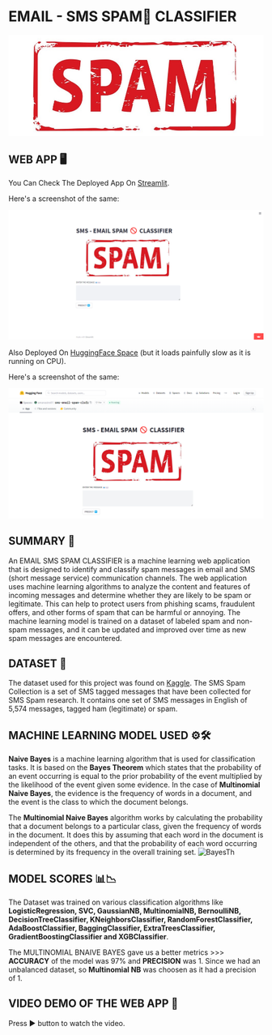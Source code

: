 # EMAIL - SMS SPAM🚫 CLASSIFIER
![Display Image](https://github.com/amanastro7/email-sms-spam-classifier/blob/main/spam.jpg)



## WEB APP 🖥️
You Can Check The Deployed App On [Streamlit](https://amanastro7-email-sms-spam-classifier-sms-email-p7jnwf.streamlit.app/).

Here's a screenshot of the same:

![STREAMLIT SCREENSHOT](https://github.com/amanastro7/email-sms-spam-classifier/blob/main/images/streamlit_img.png)

Also Deployed On [HuggingFace Space](https://huggingface.co/spaces/amanastro07/sms-email-spam-clsfr)
(but it loads painfully slow as it is running on CPU).

Here's a screenshot of the same:

![HUGGING FACE SPACE SCREENSHOT](https://github.com/amanastro7/email-sms-spam-classifier/blob/main/images/image.png)



## SUMMARY 📝
An EMAIL SMS SPAM CLASSIFIER is a machine learning web application that is designed to identify and classify spam messages in email and SMS (short message service) communication channels. The web application uses machine learning algorithms to analyze the content and features of incoming messages and determine whether they are likely to be spam or legitimate. This can help to protect users from phishing scams, fraudulent offers, and other forms of spam that can be harmful or annoying. The machine learning model is trained on a dataset of labeled spam and non-spam messages, and it can be updated and improved over time as new spam messages are encountered.



## DATASET 📁
The dataset used for this project was found on [Kaggle](https://www.kaggle.com/datasets/uciml/sms-spam-collection-dataset). The SMS Spam Collection is a set of SMS tagged messages that have been collected for SMS Spam research. It contains one set of SMS messages in English of 5,574 messages, tagged ham (legitimate) or spam.



## MACHINE LEARNING MODEL USED ⚙️🛠️
**Naive Bayes** is a machine learning algorithm that is used for classification tasks. It is based on the **Bayes Theorem** which states that the probability of an event occurring is equal to the prior probability of the event multiplied by the likelihood of the event given some evidence. In the case of **Multinomial Naive Bayes**, the evidence is the frequency of words in a document, and the event is the class to which the document belongs.

The **Multinomial Naive Bayes** algorithm works by calculating the probability that a document belongs to a particular class, given the frequency of words in the document. It does this by assuming that each word in the document is independent of the others, and that the probability of each word occurring is determined by its frequency in the overall training set.
![BayesTh](https://user-images.githubusercontent.com/56089248/208252941-57e68b83-a1b7-4232-8e41-d5999456ccb7.png)



## MODEL SCORES 📊📉
The Dataset was trained on various classification algorithms like **LogisticRegression, SVC, GaussianNB, MultinomialNB, BernoulliNB, DecisionTreeClassifier, KNeighborsClassifier, RandomForestClassifier, AdaBoostClassifier, BaggingClassifier, ExtraTreesClassifier, GradientBoostingClassifier and XGBClassifier**.

The MULTINOMIAL BNAIVE BAYES gave us a better metrics >>> **ACCURACY** of the model was 97% and **PRECISION** was 1. Since we had an unbalanced dataset, so **Multinomial NB** was choosen as it had a precision of 1.



## VIDEO DEMO OF THE WEB APP 📱
Press ▶️ button to watch the video.


